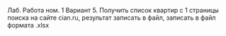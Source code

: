 Лаб. Работа ном. 1
Вариант 5. Получить список квартир с 1 страницы поиска на сайте cian.ru, результат записать в файл, записать в файл формата .xlsx
